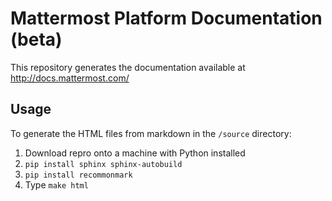 # Mattermost Platform Documentation (beta) 

This repository generates the documentation available at http://docs.mattermost.com/

## Usage

To generate the HTML files from markdown in the `/source` directory: 

1. Download repro onto a machine with Python installed
2. `pip install sphinx sphinx-autobuild`
3. `pip install recommonmark`
4. Type `make html`
